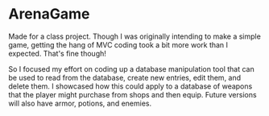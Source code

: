 # ArenaGame
Made for a class project. Though I was originally intending to make a simple game, getting the hang of MVC
coding took a bit more work than I expected. That's fine though!

So I focused my effort on coding up a database manipulation tool that can be used to read from the database,
create new entries, edit them, and delete them. I showcased how this could apply to a database of weapons
that the player might purchase from shops and then equip. Future versions will also have armor, potions,
and enemies.


